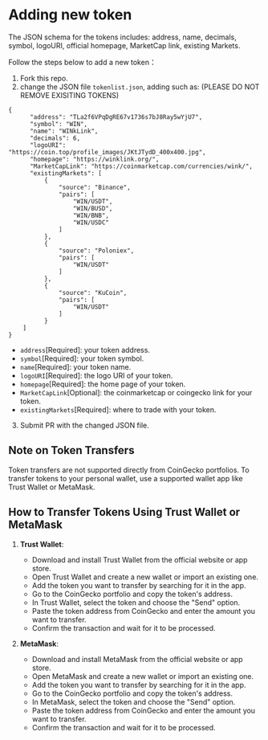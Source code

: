 # Adding new token
The JSON schema for the tokens includes: address, name, decimals, symbol, logoURI, official homepage, MarketCap link, existing Markets.

Follow the steps below to add a new token：
1) Fork this repo.
2) change the JSON file `tokenlist.json`, adding such as: (PLEASE DO NOT REMOVE EXISITING TOKENS)
```
{
      "address": "TLa2f6VPqDgRE67v1736s7bJ8Ray5wYjU7",
      "symbol": "WIN",
      "name": "WINkLink",
      "decimals": 6,
      "logoURI": "https://coin.top/profile_images/JKtJTydD_400x400.jpg",
      "homepage": "https://winklink.org/",
      "MarketCapLink": "https://coinmarketcap.com/currencies/wink/",
      "existingMarkets": [
          {
              "source": "Binance",
              "pairs": [
                  "WIN/USDT",
                  "WIN/BUSD",
                  "WIN/BNB",
                  "WIN/USDC"
              ]
          },
          {
              "source": "Poloniex",
              "pairs": [
                  "WIN/USDT"
              ]
          },
          {
              "source": "KuCoin",
              "pairs": [
                  "WIN/USDT"
              ]
          }
    ]
}
```
* `address`[Required]: your token address.
* `symbol`[Required]: your token symbol.
* `name`[Required]: your token name.
* `logoURI`[Required]: the logo URI of your token.
* `homepage`[Required]: the home page of your token.
* `MarketCapLink`[Optional]: the coinmarketcap or coingecko link for your token.
* `existingMarkets`[Required]: where to trade with your token.
3) Submit PR with the changed JSON file.

## Note on Token Transfers
Token transfers are not supported directly from CoinGecko portfolios. To transfer tokens to your personal wallet, use a supported wallet app like Trust Wallet or MetaMask.

## How to Transfer Tokens Using Trust Wallet or MetaMask
1. **Trust Wallet**:
   - Download and install Trust Wallet from the official website or app store.
   - Open Trust Wallet and create a new wallet or import an existing one.
   - Add the token you want to transfer by searching for it in the app.
   - Go to the CoinGecko portfolio and copy the token's address.
   - In Trust Wallet, select the token and choose the "Send" option.
   - Paste the token address from CoinGecko and enter the amount you want to transfer.
   - Confirm the transaction and wait for it to be processed.

2. **MetaMask**:
   - Download and install MetaMask from the official website or app store.
   - Open MetaMask and create a new wallet or import an existing one.
   - Add the token you want to transfer by searching for it in the app.
   - Go to the CoinGecko portfolio and copy the token's address.
   - In MetaMask, select the token and choose the "Send" option.
   - Paste the token address from CoinGecko and enter the amount you want to transfer.
   - Confirm the transaction and wait for it to be processed.
